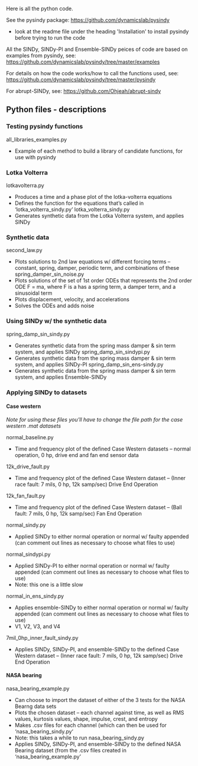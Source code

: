 Here is all the python code.


See the pysindy package: https://github.com/dynamicslab/pysindy
- look at the readme file under the heading 'Installation' to install pysindy before trying to run the code

All the SINDy, SINDy-PI and Ensemble-SINDy peices of code are based on examples from pysindy, see: https://github.com/dynamicslab/pysindy/tree/master/examples

For details on how the code works/how to call the functions used, see: https://github.com/dynamicslab/pysindy/tree/master/pysindy


For abrupt-SINDy, see: https://github.com/Ohjeah/abrupt-sindy

## Python files - descriptions 

### Testing pysindy functions

all_libraries_examples.py
-	Example of each method to build a library of candidate functions, for use with pysindy

### Lotka Volterra

lotkavolterra.py
-	Produces a time and a phase plot of the lotka-volterra equations 
-	Defines the function for the equations that’s called in ‘lotka_volterra_sindy.py’
lotka_volterra_sindy.py
-	Generates synthetic data from the Lotka Volterra system, and applies SINDy

### Synthetic data

second_law.py
-	Plots solutions to 2nd law equations w/ different forcing terms – constant, spring, damper, periodic term, and combinations of these
spring_damper_sin_noise.py
-	Plots solutions of the set of 1st order ODEs that represents the 2nd order ODE F = ma, where F is a has a spring term, a damper term, and a sinusoidal term 
-	Plots displacement, velocity, and accelerations
-	Solves the ODEs and adds noise 

### Using SINDy w/ the synthetic data

spring_damp_sin_sindy.py 
-	Generates synthetic data from the spring mass damper & sin term system, and applies SINDy
spring_damp_sin_sindypi.py
-	Generates synthetic data from the spring mass damper & sin term system, and applies SINDy-PI
spring_damp_sin_ens-sindy.py
-	Generates synthetic data from the spring mass damper & sin term system, and applies Ensemble-SINDy

### Applying SINDy to datasets

#### Case western 
*Note for using these files you’ll have to change the file path for the case western .mat datasets*

normal_baseline.py
-	Time and frequency plot of the defined Case Western datasets – normal operation, 0 hp, drive end and fan end sensor data 

12k_drive_fault.py
-	Time and frequency plot of the defined Case Western dataset – (Inner race fault: 7 mils, 0 hp, 12k samp/sec) Drive End Operation

12k_fan_fault.py
-	Time and frequency plot of the defined Case Western dataset – (Ball fault: 7 mils, 0 hp, 12k samp/sec) Fan End Operation

normal_sindy.py
-	Applied SINDy to either normal operation or normal w/ faulty appended (can comment out lines as necessary to choose what files to use) 

normal_sindypi.py
-	Applied SINDy-PI to either normal operation or normal w/ faulty appended (can comment out lines as necessary to choose what files to use) 
-	Note: this one is a little slow

normal_in_ens_sindy.py 
-	Applies ensemble-SINDy to either normal operation or normal w/ faulty appended (can comment out lines as necessary to choose what files to use) 
-	V1, V2, V3, and V4 

7mil_0hp_inner_fault_sindy.py
-	Applies SINDy, SINDy-PI, and ensemble-SINDy to the defined Case Western dataset – (Inner race fault: 7 mils, 0 hp, 12k samp/sec) Drive End Operation

#### NASA bearing 
nasa_bearing_example.py
-	Can choose to import the dataset of either of the 3 tests for the NASA Bearng data sets
-	Plots the chosen dataset – each channel against time, as well as RMS values, kurtosis values, shape, impulse, crest, and entropy 
-	Makes .csv files for each channel (which can then be used for ‘nasa_bearing_sindy.py‘
-	Note: this takes a while to run 
nasa_bearing_sindy.py
-	Applies SINDy, SINDy-PI, and ensemble-SINDy to the defined NASA Bearing dataset (from the .csv files created in ‘nasa_bearing_example.py’


